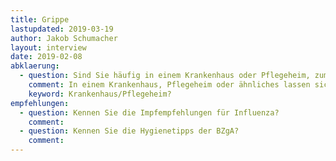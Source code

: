 ```yaml
---
title: Grippe
lastupdated: 2019-03-19
author: Jakob Schumacher
layout: interview
date: 2019-02-08
abklaerung:
  - question: Sind Sie häufig in einem Krankenhaus oder Pflegeheim, zum  Beispiel weil Sie dort arbeiten oder dort betreut werden?
    comment: In einem Krankenhaus, Pflegeheim oder ähnliches lassen sich  Maßnahmen durchführen, wie z.B. die Impfungen des Personals oder der  Bewohner voranzutreiben
    keyword: Krankenhaus/Pflegeheim?
empfehlungen:
  - question: Kennen Sie die Impfempfehlungen für Influenza?
    comment:
  - question: Kennen Sie die Hygienetipps der BZgA?
    comment:
---
```

